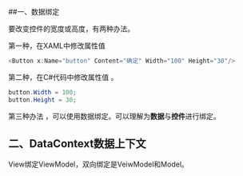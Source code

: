 ##一、数据绑定

要改变控件的宽度或高度，有两种办法。 

第一种，在XAML中修改属性值 

```c#
<Button x:Name="button" Content="确定" Width="100" Height="30"/>
```

第二种，在C#代码中修改属性值 。

```C#
button.Width = 100;
button.Height = 30;
```

第三种办法 ，可以使用数据绑定。可以理解为**数据**与**控件**进行绑定。

## 二、DataContext数据上下文

View绑定ViewModel，双向绑定是VeiwModel和Model。